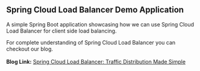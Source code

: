 ## Spring Cloud Load Balancer Demo Application
A simple Spring Boot application showcasing how we can use Spring Cloud Load Balancer for client side load balancing.

For complete understanding of Spring Cloud Load Balancer you can checkout our blog.
<br/><br/>**Blog Link:** [Spring Cloud Load Balancer: Traffic Distribution Made Simple
](https://bootcamptoprod.com/spring-cloud-load-balancer/)
<br/>